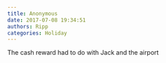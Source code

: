 ```yaml
---
title: Anonymous
date: 2017-07-08 19:34:51
authors: Ripp
categories: Holiday
---
```


 The cash reward had to do with Jack and the airport